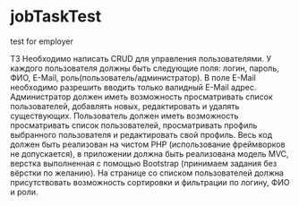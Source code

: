 # jobTaskTest
test for employer

ТЗ
Необходимо написать CRUD для управления пользователями. У каждого пользователя должны быть следующие поля: логин, пароль, ФИО, E-Mail, роль(пользователь/администратор). В поле E-Mail необходимо разрешить вводить только валидный E-Mail адрес. Администратор должен иметь возможность просматривать список пользователей, добавлять новых, редактировать и удалять существующих. Пользователь должен иметь возможность просматривать список пользователей, просматривать профиль выбранного пользователя и редактировать свой профиль. Весь код должен быть реализован на чистом PHP (использование фреймворков не допускается), в приложении должна быть реализована модель MVC, верстка выполненная с помощью Bootstrap (принимаем задания без вёрстки по желанию). На странице со списком пользователей должна присутствовать возможность сортировки и фильтрации по логину, ФИО и роли.
